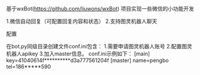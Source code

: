 基于wxBot(https://github.com/liuwons/wxBot) 项目实现一些微信的小功能开发

1.微信自动回复（可配置回复内容和状态）
2.支持图灵机器人聊天

配置

在bot.py同级目录创建文件conf.ini包含：
1.需要申请图灵机器人账号
2.配置图灵机器人apikey
3.加入master信息。
conf.ini示例如下：
[main]    
key=41040614f**********d3a777561204f
[master]
name=pengbo
tel=186*****590
